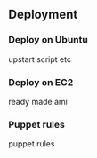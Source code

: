 Deployment
----------

### Deploy on Ubuntu

upstart script etc


### Deploy on EC2

ready made ami



### Puppet rules

puppet rules
